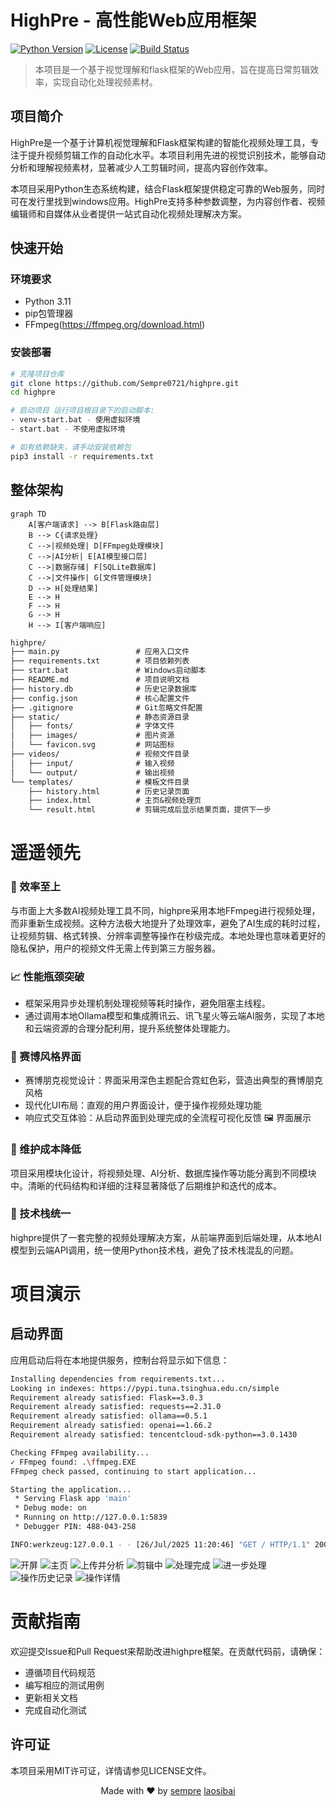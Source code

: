 # HighPre - 高性能Web应用框架

[![Python Version](https://img.shields.io/badge/python-3.8%2B-blue)](https://www.python.org/downloads/)
[![License](https://img.shields.io/badge/license-MIT-green)](LICENSE)
[![Build Status](https://img.shields.io/badge/build-passing-brightgreen)](https://github.com/Sempre0721/highpre/actions)
> 本项目是一个基于视觉理解和flask框架的Web应用，旨在提高日常剪辑效率，实现自动化处理视频素材。

## 项目简介

HighPre是一个基于计算机视觉理解和Flask框架构建的智能化视频处理工具，专注于提升视频剪辑工作的自动化水平。本项目利用先进的视觉识别技术，能够自动分析和理解视频素材，显著减少人工剪辑时间，提高内容创作效率。

本项目采用Python生态系统构建，结合Flask框架提供稳定可靠的Web服务，同时可在发行里找到windows应用。HighPre支持多种参数调整，为内容创作者、视频编辑师和自媒体从业者提供一站式自动化视频处理解决方案。

## 快速开始

### 环境要求
- Python 3.11
- pip包管理器
- FFmpeg(https://ffmpeg.org/download.html)

### 安装部署

```bash
# 克隆项目仓库
git clone https://github.com/Sempre0721/highpre.git
cd highpre

# 启动项目 运行项目根目录下的启动脚本:
- venv-start.bat - 使用虚拟环境
- start.bat - 不使用虚拟环境

# 如有依赖缺失，请手动安装依赖包
pip3 install -r requirements.txt
```

## 整体架构

```mermaid
graph TD
    A[客户端请求] --> B[Flask路由层]
    B --> C{请求处理}
    C -->|视频处理| D[FFmpeg处理模块]
    C -->|AI分析| E[AI模型接口层]
    C -->|数据存储| F[SQLite数据库]
    C -->|文件操作| G[文件管理模块]
    D --> H[处理结果]
    E --> H
    F --> H
    G --> H
    H --> I[客户端响应]
```
```txt
highpre/
├── main.py                 # 应用入口文件
├── requirements.txt        # 项目依赖列表
├── start.bat               # Windows启动脚本
├── README.md               # 项目说明文档
├── history.db              # 历史记录数据库
├── config.json             # 核心配置文件
├── .gitignore              # Git忽略文件配置
├── static/                 # 静态资源目录
│   ├── fonts/              # 字体文件
│   ├── images/             # 图片资源
│   └── favicon.svg         # 网站图标
├── videos/                 # 视频文件目录
│   ├── input/              # 输入视频
│   └── output/             # 输出视频
└── templates/              # 模板文件目录
    ├── history.html        # 历史记录页面
    ├── index.html          # 主页&视频处理页
    └── result.html         # 剪辑完成后显示结果页面，提供下一步
```
# 遥遥领先
### 🚀 效率至上
与市面上大多数AI视频处理工具不同，highpre采用本地FFmpeg进行视频处理，而非重新生成视频。这种方法极大地提升了处理效率，避免了AI生成的耗时过程，让视频剪辑、格式转换、分辨率调整等操作在秒级完成。本地处理也意味着更好的隐私保护，用户的视频文件无需上传到第三方服务器。

### 📈 性能瓶颈突破
* 框架采用异步处理机制处理视频等耗时操作，避免阻塞主线程。
* 通过调用本地Ollama模型和集成腾讯云、讯飞星火等云端AI服务，实现了本地和云端资源的合理分配利用，提升系统整体处理能力。

### 🎨 赛博风格界面
* 赛博朋克视觉设计：界面采用深色主题配合霓虹色彩，营造出典型的赛博朋克风格
* 现代化UI布局：直观的用户界面设计，便于操作视频处理功能
* 响应式交互体验：从启动界面到处理完成的全流程可视化反馈
🖼️ 界面展示
### 🔧 维护成本降低
项目采用模块化设计，将视频处理、AI分析、数据库操作等功能分离到不同模块中。清晰的代码结构和详细的注释显著降低了后期维护和迭代的成本。

### 🔄 技术栈统一
highpre提供了一套完整的视频处理解决方案，从前端界面到后端处理，从本地AI模型到云端API调用，统一使用Python技术栈，避免了技术栈混乱的问题。

# 项目演示
## 启动界面
应用启动后将在本地提供服务，控制台将显示如下信息：

```bash
Installing dependencies from requirements.txt...
Looking in indexes: https://pypi.tuna.tsinghua.edu.cn/simple
Requirement already satisfied: Flask==3.0.3
Requirement already satisfied: requests==2.31.0
Requirement already satisfied: ollama==0.5.1
Requirement already satisfied: openai==1.66.2
Requirement already satisfied: tencentcloud-sdk-python==3.0.1430

Checking FFmpeg availability...
✓ FFmpeg found: .\ffmpeg.EXE
FFmpeg check passed, continuing to start application...

Starting the application...
 * Serving Flask app 'main'
 * Debug mode: on
 * Running on http://127.0.0.1:5839
 * Debugger PIN: 488-043-258

INFO:werkzeug:127.0.0.1 - - [26/Jul/2025 11:20:46] "GET / HTTP/1.1" 200 -
```
![开屏](static/image-2.png)
![主页](static/image.png)
![上传并分析](static/image-1.png)
![剪辑中](static/image-3.png)
![处理完成](static/image-4.png)
![进一步处理](static/image-9.png)
![操作历史记录](static/image-6.png)
![操作详情](static/image-7.png)
# 贡献指南
欢迎提交Issue和Pull Request来帮助改进highpre框架。在贡献代码前，请确保：

* 遵循项目代码规范
* 编写相应的测试用例
* 更新相关文档
* 完成自动化测试
## 许可证
本项目采用MIT许可证，详情请参见LICENSE文件。

<p align="center"> Made with ❤️ by <a href="https://github.com/Sempre0721">sempre</a> <a href="https://github.com/LaoSiBai">laosibai</a></p>